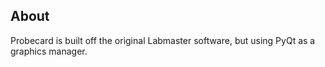 
## About

Probecard is built off the original Labmaster software, but using PyQt as a graphics manager.

